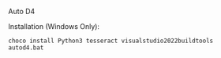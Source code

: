 Auto D4

Installation (Windows Only):

```
choco install Python3 tesseract visualstudio2022buildtools
autod4.bat
```
